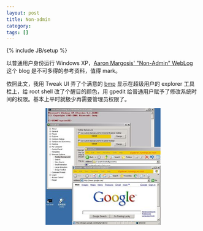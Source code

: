 ```yaml
---
layout: post
title: Non-admin
category:
tags: []
---
```

{% include JB/setup %}

<p>
以普通用户身份运行 Windows XP，<a href="http://blogs.msdn.com/aaron_margosis/archive/2004/06/23/163229.aspx">Aaron Margosis' "Non-Admin" WebLog</a> 这个 blog 是不可多得的参考资料，值得 mark。
</p>



<p>
依照此文，我用 Tweak UI 弄了个满意的 <a href="/image/2007/runas-root.bmp">bmp</a> 显示在超级用户的 explorer 工具栏上，给 root shell 改了个醒目的颜色，用 gpedit 给普通用户赋予了修改系统时间的权限。基本上平时就极少再需要管理员权限了。
</p>


<center>
<p>
<a class="aimg" href="/image/2007/nonadmin.jpg"><img src="/image/2007/nonadmin-s.jpg" /></a>
</p>
</center>
